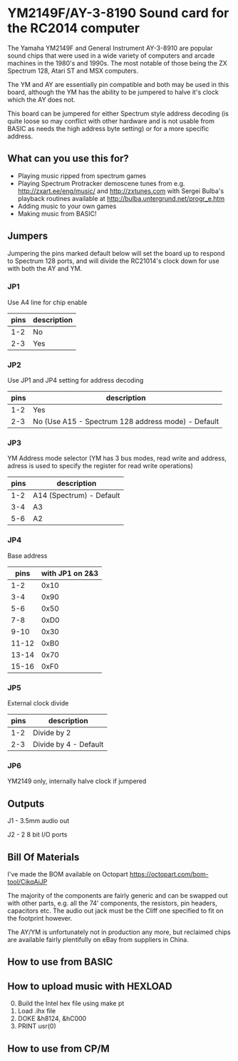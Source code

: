 # YM2149F/AY-3-8190 Sound card for the RC2014 computer

The Yamaha YM2149F and General Instrument AY-3-8910 are popular sound chips that were used in a wide variety of computers and arcade machines in the 1980's and 1990s. The most notable of those being the ZX Spectrum 128, Atari ST and MSX computers.

The YM and AY are essentially pin compatible and both may be used in this board, although the YM has the ability to be jumpered to halve it's clock which the AY does not.

This board can be jumpered for either Spectrum style address decoding (is quite loose so may conflict with other hardware and is not usable from BASIC as needs the high address byte setting) or for a more specific address.

## What can you use this for?

* Playing music ripped from spectrum games
* Playing Spectrum Protracker demoscene tunes from e.g. http://zxart.ee/eng/music/ and http://zxtunes.com with Sergei Bulba's playback routines available at http://bulba.untergrund.net/progr_e.htm
* Adding music to your own games
* Making music from BASIC!

## Jumpers

Jumpering the pins marked default below will set the board up to respond to Spectrum 128 ports, and will divide the RC21014's clock down for use with both the AY and YM.

### JP1
Use A4 line for chip enable

pins|description
----|------------
1-2 | No
2-3 | Yes

### JP2
Use JP1 and JP4 setting for address decoding

pins|description
----|------------
1-2 | Yes
2-3 | No (Use A15 - Spectrum 128 address mode) - Default

### JP3
YM Address mode selector (YM has 3 bus modes, read write and address, adress is used to specify the register for read write operations)

pins|description
----|------------
1-2 | A14 (Spectrum) - Default
3-4 | A3
5-6 | A2

### JP4
Base address

pins|with JP1 on 2&3
----|------------
1-2 | 0x10
3-4 | 0x90
5-6 | 0x50
7-8 | 0xD0
9-10 | 0x30
11-12 | 0xB0
13-14 | 0x70
15-16 | 0xF0

### JP5
External clock divide

pins|description
----|------------
1-2 | Divide by 2
2-3 | Divide by 4 - Default

### JP6

YM2149 only, internally halve clock if jumpered

## Outputs

J1 - 3.5mm audio out

J2 - 2 8 bit I/O ports

## Bill Of Materials

I've made the BOM available on Octopart https://octopart.com/bom-tool/CikqAiJP

The majority of the components are fairly generic and can be swapped out with other parts, e.g. all the 74' components, the resistors, pin headers, capacitors etc. The audio out jack must be the Cliff one specified to fit on the footprint however.

The AY/YM is unfortunately not in production any more, but reclaimed chips are available fairly plentifully on eBay from suppliers in China.

## How to use from BASIC

## How to upload music with HEXLOAD

0. Build the Intel hex file using make pt
1. Load .ihx file
2. DOKE &h8124, &hC000
3. PRINT usr(0)

## How to use from CP/M

